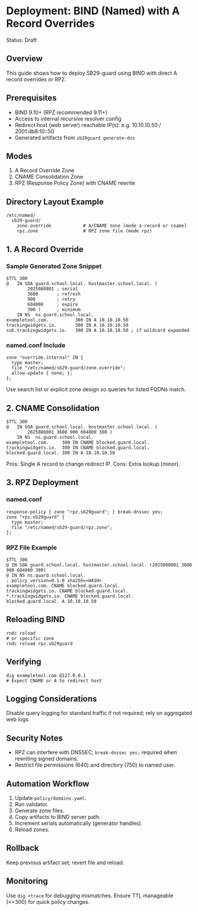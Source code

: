 # Deployment: BIND (Named) with A Record Overrides

Status: Draft

## Overview
This guide shows how to deploy SB29-guard using BIND with direct A record overrides or RPZ.

## Prerequisites
- BIND 9.10+ (RPZ recommended 9.11+)
- Access to internal recursive resolver config
- Redirect host (web server) reachable IP(s): e.g. 10.10.10.50 / 2001:db8:10::50
- Generated artifacts from `sb29guard generate-dns`

## Modes
1. A Record Override Zone
2. CNAME Consolidation Zone
3. RPZ (Response Policy Zone) with CNAME rewrite

## Directory Layout Example
```
/etc/named/
  sb29-guard/
    zone.override            # A/CNAME zone (mode a-record or cname)
    rpz.zone                 # RPZ zone file (mode rpz)
```

## 1. A Record Override
### Sample Generated Zone Snippet
```
$TTL 300
@   IN SOA guard.school.local. hostmaster.school.local. (
        2025080801 ; serial
        3600       ; refresh
        900        ; retry
        604800     ; expire
        300 )      ; minimum
    IN NS  ns.guard.school.local.
exampletool.com.          300 IN A 10.10.10.50
trackingwidgets.io.       300 IN A 10.10.10.50
sub.trackingwidgets.io.   300 IN A 10.10.10.50 ; if wildcard expanded
```

### named.conf Include
```
zone "override.internal" IN {
  type master;
  file "/etc/named/sb29-guard/zone.override";
  allow-update { none; };
};
```
Use search list or explicit zone design so queries for listed FQDNs match.

## 2. CNAME Consolidation
```
$TTL 300
@   IN SOA guard.school.local. hostmaster.school.local. (
        2025080801 3600 900 604800 300 )
    IN NS  ns.guard.school.local.
exampletool.com.     300 IN CNAME blocked.guard.local.
trackingwidgets.io.  300 IN CNAME blocked.guard.local.
blocked.guard.local. 300 IN A 10.10.10.50
```
Pros: Single A record to change redirect IP. Cons: Extra lookup (minor).

## 3. RPZ Deployment
### named.conf
```
response-policy { zone "rpz.sb29guard"; } break-dnssec yes;
zone "rpz.sb29guard" {
  type master;
  file "/etc/named/sb29-guard/rpz.zone";
};
```

### RPZ File Example
```
$TTL 300
@ IN SOA guard.school.local. hostmaster.school.local. (2025080801 3600 900 604800 300)
@ IN NS ns.guard.school.local.
; policy_version=0.1.0 sha256=<HASH>
exampletool.com. CNAME blocked.guard.local.
trackingwidgets.io. CNAME blocked.guard.local.
*.trackingwidgets.io. CNAME blocked.guard.local.
blocked.guard.local. A 10.10.10.50
```

## Reloading BIND
```
rndc reload
# or specific zone
rndc reload rpz.sb29guard
```

## Verifying
```
dig exampletool.com @127.0.0.1
# Expect CNAME or A to redirect host
```

## Logging Considerations
Disable query logging for standard traffic if not required; rely on aggregated web logs.

## Security Notes
- RPZ can interfere with DNSSEC; `break-dnssec yes;` required when rewriting signed domains.
- Restrict file permissions (640) and directory (750) to named user.

## Automation Workflow
1. Update `policy/domains.yaml`.
2. Run validator.
3. Generate zone files.
4. Copy artifacts to BIND server path.
5. Increment serials automatically (generator handles).
6. Reload zones.

## Rollback
Keep previous artifact set; revert file and reload.

## Monitoring
Use `dig +trace` for debugging mismatches. Ensure TTL manageable (<=300) for quick policy changes.
